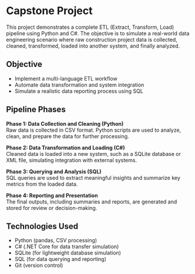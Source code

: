 # Capstone Project

This project demonstrates a complete ETL (Extract, Transform, Load) pipeline using Python and C#. The objective is to simulate a real-world data engineering scenario where raw construction project data is collected, cleaned, transformed, loaded into another system, and finally analyzed.

## Objective

- Implement a multi-language ETL workflow
- Automate data transformation and system integration
- Simulate a realistic data reporting process using SQL

## Pipeline Phases

**Phase 1: Data Collection and Cleaning (Python)**  
Raw data is collected in CSV format. Python scripts are used to analyze, clean, and prepare the data for further processing.

**Phase 2: Data Transformation and Loading (C#)**  
Cleaned data is loaded into a new system, such as a SQLite database or XML file, simulating integration with external systems.

**Phase 3: Querying and Analysis (SQL)**  
SQL queries are used to extract meaningful insights and summarize key metrics from the loaded data.

**Phase 4: Reporting and Presentation**  
The final outputs, including summaries and reports, are generated and stored for review or decision-making.

## Technologies Used

- Python (pandas, CSV processing)
- C# (.NET Core for data transfer simulation)
- SQLite (for lightweight database simulation)
- SQL (for data querying and reporting)
- Git (version control)
